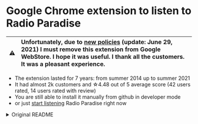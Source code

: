 Google Chrome extension to listen to Radio Paradise
===================================================

:warning: | Unfortunately, due to [new policies][policies] (update: June 29, 2021) I must remove this extension from Google WebStore. I hope it was useful. I thank all the customers. It was a pleasant experience.
:--- | :---

- The extension lasted for 7 years: from summer 2014 up to summer 2021
- It had almost 2k customers and ☆4.48 out of 5 average score (42 users rated, 14 users rated with review)
- You are still able to install it manually from github in developer mode
- or just [start listening][player] Radio Paradise right now

<details>
<summary>Original README</summary>
Very simple [Chrome extension][webstore] to simplify listening of [Radio Paradise][rp].

It provide a button on the right of the address bar with following functionality:

- If Radio Paradise (or other site) plays music in some tab, it switches to this tab
- If Radio Paradise plays in current tab, it switches back to previous active tab
- If there is not Radio Paradise tabs, it creates new tab with Radio Paradise and switches to it

It makes easy (1) to open Radio Paradise, and (2) to take a look at Radio Paradise
tab and get back to previous active tab.

Feedback and contributions...
-----------------------------

...are [welcome](mailto:a.michurin@gmail.com).

Historically...
---------------

...it was (at 2014) a rich player based on PR API and streams. But in course of time
native RP player became much more powerful. In 2019 I decided to rewrite this extension
to very simple way, just to simplify listening RP, using the native player.

All source code of rich player still available in GitHub history.
</details>

[rp]: https://radioparadise.com/home
[webstore]: https://chrome.google.com/webstore/detail/radio-paradise-player/hljnlacoohhbcfejkmabinbjablnoild
[policies]: https://developer.chrome.com/docs/webstore/program_policies/#content_policies
[player]: https://radioparadise.com/
